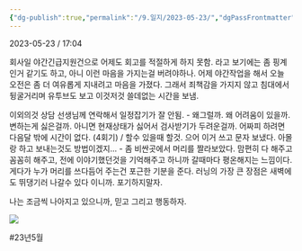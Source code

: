 ```yaml
---
{"dg-publish":true,"permalink":"/9.일지/2023-05-23/","dgPassFrontmatter":true}
---
```




2023-05-23 / 17:04 


회사일
	야간긴급지원건으로 어제도 회고를 적절하게 하지 못함.
	라고 보기에는 좀 핑계인거 같기도 하고, 아니 이런 마음을 가지는걸 버려야하나.
	어제 야간작업을 해서 오늘 오전은 좀 더 여유롭게 지내려고 마음을 가졌다. 그래서 죄책감을 가지지 않고 침대에서 뒹굴거리며 유투브도 보고 이것저것 쓸데없는 시간을 보냄.

이외의것
	상담 선생님께 연락해서 일정잡기가 잘 안됨.
	 - 왜그럴까. 왜 어려움이 있을까. 변하는게 싫은걸까. 아니면 현재상태가 싫어서 검사받기가 두려운걸까. 어짜피 하려면 다음달 밖에 시간이 없다. (4회기) / 할수 있을때 할것. 으어 이거 쓰고 문자 보냈다. 아몰랑 하고 보내는것도 방법이겠지...
	 - 좀 비싼곳에서 머리를 짤라보았다. 맘편히 다 해주고 꼼꼼히 해주고, 전에 이야기했던것을 기억해주고 하니까 갈때마다 평온해지는 느낌이다. 게다가 누가 머리를 쓰다듬어 주는건 포근한 기분을 준다. 
	러닝의 가장 큰 장점은 새벽에도 뛰댕기러 나갈수 있다 이니까. 포기하지말자.

나는 조금씩 나아지고 있으니까, 믿고 그리고 행동하자.

![](https://i.imgur.com/WVaJHLx.png)


#23년5월 
